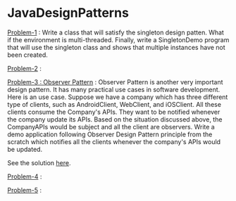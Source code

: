# JavaDesignPatterns

[Problem-1](https://github.com/azizurice/JavaTutorials/tree/master/JavaDesignPatterns/src/com/letscodes/dp/creational/singleton) : Write a class that will satisfy the singleton design patten. What if the environment is multi-threaded. Finally, write a SingletonDemo program that will use the singleton class and shows that multiple instances have not been created.  

[Problem-2]() :

[Problem-3 : Observer Pattern](https://github.com/azizurice/JavaTutorials/tree/master/JavaDesignPatterns/src/com/letscodes/dp/behavioral/Company) : Observer Pattern is another very important design pattern. It has many practical use cases in software development. Here is an use case. Suppose we have a company which has three different type of clients, such as AndroidClient, WebClient, and iOSClient. All these clients consume the Company's APIs. They want to be notified whenever the company update its APIs. Based on the situation discussed above, the CompanyAPIs would be subject and all the client are observers. Write a demo application following Observer Design Pattern principle from the scratch which notifies all the clients whenever the company's APIs would be updated.

See the solution [here](https://github.com/azizurice/JavaTutorials/tree/master/JavaDesignPatterns/src/com/letscodes/dp/behavioral/Company).

[Problem-4]() :

[Problem-5]() :
